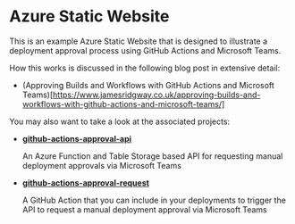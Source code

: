 # Azure Static Website
This is an example Azure Static Website that is designed to illustrate a deployment approval process using GitHub Actions and Microsoft Teams.

How this works is discussed in the following blog post in extensive detail:

* (Approving Builds and Workflows with GitHub Actions and Microsoft Teams)[https://www.jamesridgway.co.uk/approving-builds-and-workflows-with-github-actions-and-microsoft-teams/]

You may also want to take a look at the associated projects:

* **[github-actions-approval-api](https://github.com/jamesridgway/github-actions-approval-api)**

  An Azure Function and Table Storage based API for requesting manual deployment approvals via Microsoft Teams
  
* **[github-actions-approval-request](https://github.com/jamesridgway/github-actions-approval-request)**

  A GitHub Action that you can include in your deployments to trigger the API to request a manual deployment approval via Microsoft Teams
